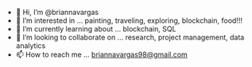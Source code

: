 - 👋 Hi, I’m @briannavargas
- 👀 I’m interested in ... painting, traveling, exploring, blockchain, food!!!
- 🌱 I’m currently learning about ... blockchain, SQL
- 💞️ I’m looking to collaborate on ... research, project management, data analytics
- 📫 How to reach me ... briannavargas98@gmail.com

<!---
briannavargas/briannavargas is a ✨ special ✨ repository because its `README.md` (this file) appears on your GitHub profile.
You can click the Preview link to take a look at your changes.
--->
